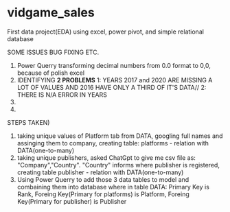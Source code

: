 # vidgame_sales
First data project(EDA) using excel, power pivot, and simple relational database


SOME ISSUES BUG FIXING ETC.
1)  Power Querry transforming decimal numbers from 0.0 format to 0,0, because of polish excel
2)  IDENTIFYING **2 PROBLEMS** 1: YEARS 2017 and 2020 ARE MISSING A LOT OF VALUES AND 2016 HAVE ONLY A THIRD OF IT'S DATA// 2: THERE IS N/A ERROR IN YEARS
3)  
4)   

STEPS TAKEN)
1)  taking unique values of Platform tab from DATA, googling full names and assinging them to company, creating table: platforms - relation with DATA(one-to-many)
2)  taking unique publishers, asked ChatGpt to give me csv file as: "Company","Country". "Country" informs where publisher is registered, creating table publisher - relation with DATA(one-to-many)
3)  Using Power Querry to add those 3 data tables to model and combaining them into database where in table DATA: Primary Key is Rank, Foreing Key(Primary for platforms) is Platform, Foreing Key(Primary for publisher) is Publisher

